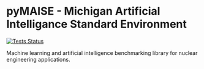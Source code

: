 # pyMAISE - Michigan Artificial Intelligance Standard Environment

[![Tests Status](https://github.com/myerspat/pyMAISE/actions/workflows/test.yml/badge.svg)](https://github.com/myerspat/pyMAISE/actions/workflows)

Machine learning and artificial intelligence benchmarking library for nuclear engineering applications.
